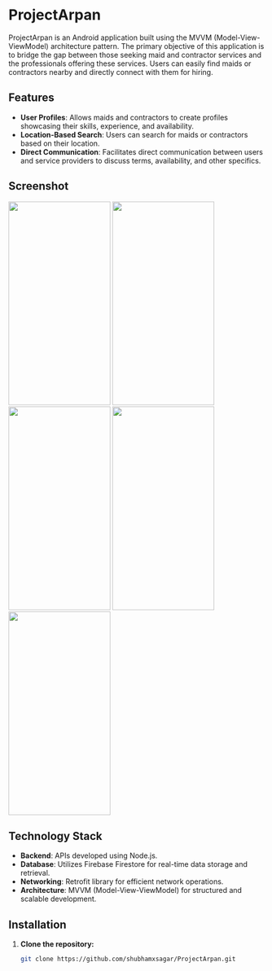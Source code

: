 # ProjectArpan

ProjectArpan is an Android application built using the MVVM (Model-View-ViewModel) architecture pattern. The primary objective of this application is to bridge the gap between those seeking maid and contractor services and the professionals offering these services. Users can easily find maids or contractors nearby and directly connect with them for hiring.

## Features

- **User Profiles**: Allows maids and contractors to create profiles showcasing their skills, experience, and availability.
- **Location-Based Search**: Users can search for maids or contractors based on their location.
- **Direct Communication**: Facilitates direct communication between users and service providers to discuss terms, availability, and other specifics.

## Screenshot

<img src="https://github.com/shubhamxsagar/ProjectArpan/assets/72368658/76864f8a-09fb-4c32-be53-ed74df61eff2" width="200" height="400" />
<img src="https://github.com/shubhamxsagar/ProjectArpan/assets/72368658/4c8846e5-5c4e-4487-918b-979fa56938e7" width="200" height="400" />
<img src="https://github.com/shubhamxsagar/ProjectArpan/assets/72368658/ab26055b-5f98-4ae8-bd1e-83cb54ad2e6c" width="200" height="400" />
<img src="https://github.com/shubhamxsagar/ProjectArpan/assets/72368658/a5d78503-0edf-4b4f-8faa-8ae83f09abc3" width="200" height="400" />
<img src="https://github.com/shubhamxsagar/ProjectArpan/assets/72368658/092d4eec-2e41-437d-b936-36dc79df9839" width="200" height="400" />


## Technology Stack

- **Backend**: APIs developed using Node.js.
- **Database**: Utilizes Firebase Firestore for real-time data storage and retrieval.
- **Networking**: Retrofit library for efficient network operations.
- **Architecture**: MVVM (Model-View-ViewModel) for structured and scalable development.

## Installation

1. **Clone the repository:**
   ```bash
   git clone https://github.com/shubhamxsagar/ProjectArpan.git
